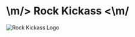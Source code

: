 \m/> Rock Kickass <\m/
==========

![Rock Kickass Logo](https://raw.github.com/fragcastle/game-off-2012/master/media/rockkickass-marketing.png)